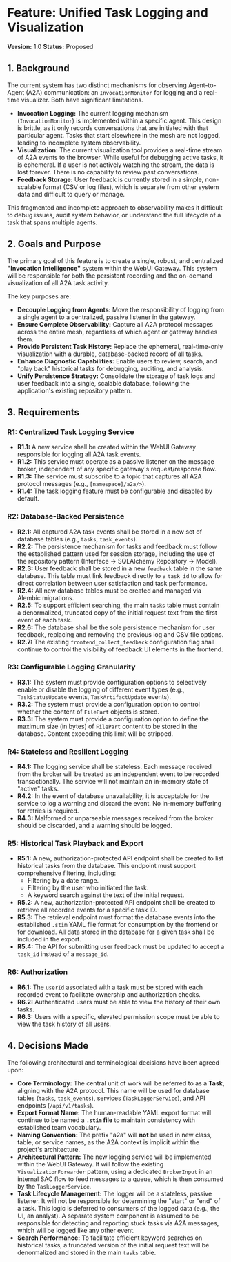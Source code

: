 # Feature: Unified Task Logging and Visualization

**Version:** 1.0
**Status:** Proposed

## 1. Background

The current system has two distinct mechanisms for observing Agent-to-Agent (A2A) communication: an `InvocationMonitor` for logging and a real-time visualizer. Both have significant limitations.

-   **Invocation Logging:** The current logging mechanism (`InvocationMonitor`) is implemented within a specific agent. This design is brittle, as it only records conversations that are initiated with that particular agent. Tasks that start elsewhere in the mesh are not logged, leading to incomplete system observability.
-   **Visualization:** The current visualization tool provides a real-time stream of A2A events to the browser. While useful for debugging active tasks, it is ephemeral. If a user is not actively watching the stream, the data is lost forever. There is no capability to review past conversations.
-   **Feedback Storage:** User feedback is currently stored in a simple, non-scalable format (CSV or log files), which is separate from other system data and difficult to query or manage.

This fragmented and incomplete approach to observability makes it difficult to debug issues, audit system behavior, or understand the full lifecycle of a task that spans multiple agents.

## 2. Goals and Purpose

The primary goal of this feature is to create a single, robust, and centralized **"Invocation Intelligence"** system within the WebUI Gateway. This system will be responsible for both the persistent recording and the on-demand visualization of all A2A task activity.

The key purposes are:

-   **Decouple Logging from Agents:** Move the responsibility of logging from a single agent to a centralized, passive listener in the gateway.
-   **Ensure Complete Observability:** Capture all A2A protocol messages across the entire mesh, regardless of which agent or gateway handles them.
-   **Provide Persistent Task History:** Replace the ephemeral, real-time-only visualization with a durable, database-backed record of all tasks.
-   **Enhance Diagnostic Capabilities:** Enable users to review, search, and "play back" historical tasks for debugging, auditing, and analysis.
-   **Unify Persistence Strategy:** Consolidate the storage of task logs and user feedback into a single, scalable database, following the application's existing repository pattern.

## 3. Requirements

### R1: Centralized Task Logging Service

-   **R1.1:** A new service shall be created within the WebUI Gateway responsible for logging all A2A task events.
-   **R1.2:** This service must operate as a passive listener on the message broker, independent of any specific gateway's request/response flow.
-   **R1.3:** The service must subscribe to a topic that captures all A2A protocol messages (e.g., `[namespace]/a2a/>`).
-   **R1.4:** The task logging feature must be configurable and disabled by default.

### R2: Database-Backed Persistence

-   **R2.1:** All captured A2A task events shall be stored in a new set of database tables (e.g., `tasks`, `task_events`).
-   **R2.2:** The persistence mechanism for tasks and feedback must follow the established pattern used for session storage, including the use of the repository pattern (Interface -> SQLAlchemy Repository -> Model).
-   **R2.3:** User feedback shall be stored in a new `feedback` table in the same database. This table must link feedback directly to a `task_id` to allow for direct correlation between user satisfaction and task performance.
-   **R2.4:** All new database tables must be created and managed via Alembic migrations.
-   **R2.5:** To support efficient searching, the main `tasks` table must contain a denormalized, truncated copy of the initial request text from the first event of each task.
-   **R2.6:** The database shall be the sole persistence mechanism for user feedback, replacing and removing the previous log and CSV file options.
-   **R2.7:** The existing `frontend_collect_feedback` configuration flag shall continue to control the visibility of feedback UI elements in the frontend.

### R3: Configurable Logging Granularity

-   **R3.1:** The system must provide configuration options to selectively enable or disable the logging of different event types (e.g., `TaskStatusUpdate` events, `TaskArtifactUpdate` events).
-   **R3.2:** The system must provide a configuration option to control whether the content of `FilePart` objects is stored.
-   **R3.3:** The system must provide a configuration option to define the maximum size (in bytes) of `FilePart` content to be stored in the database. Content exceeding this limit will be stripped.

### R4: Stateless and Resilient Logging

-   **R4.1:** The logging service shall be stateless. Each message received from the broker will be treated as an independent event to be recorded transactionally. The service will not maintain an in-memory state of "active" tasks.
-   **R4.2:** In the event of database unavailability, it is acceptable for the service to log a warning and discard the event. No in-memory buffering for retries is required.
-   **R4.3:** Malformed or unparseable messages received from the broker should be discarded, and a warning should be logged.

### R5: Historical Task Playback and Export

-   **R5.1:** A new, authorization-protected API endpoint shall be created to list historical tasks from the database. This endpoint must support comprehensive filtering, including:
    -   Filtering by a date range.
    -   Filtering by the user who initiated the task.
    -   A keyword search against the text of the initial request.
-   **R5.2:** A new, authorization-protected API endpoint shall be created to retrieve all recorded events for a specific task ID.
-   **R5.3:** The retrieval endpoint must format the database events into the established `.stim` YAML file format for consumption by the frontend or for download. All data stored in the database for a given task shall be included in the export.
-   **R5.4:** The API for submitting user feedback must be updated to accept a `task_id` instead of a `message_id`.

### R6: Authorization

-   **R6.1:** The `userId` associated with a task must be stored with each recorded event to facilitate ownership and authorization checks.
-   **R6.2:** Authenticated users must be able to view the history of their own tasks.
-   **R6.3:** Users with a specific, elevated permission scope must be able to view the task history of all users.

## 4. Decisions Made

The following architectural and terminological decisions have been agreed upon:

-   **Core Terminology:** The central unit of work will be referred to as a **Task**, aligning with the A2A protocol. This name will be used for database tables (`tasks`, `task_events`), services (`TaskLoggerService`), and API endpoints (`/api/v1/tasks`).
-   **Export Format Name:** The human-readable YAML export format will continue to be named a **`.stim` file** to maintain consistency with established team vocabulary.
-   **Naming Convention:** The prefix "a2a" will **not** be used in new class, table, or service names, as the A2A context is implicit within the project's architecture.
-   **Architectural Pattern:** The new logging service will be implemented within the WebUI Gateway. It will follow the existing `VisualizationForwarder` pattern, using a dedicated `BrokerInput` in an internal SAC flow to feed messages to a queue, which is then consumed by the `TaskLoggerService`.
-   **Task Lifecycle Management:** The logger will be a stateless, passive listener. It will not be responsible for determining the "start" or "end" of a task. This logic is deferred to consumers of the logged data (e.g., the UI, an analyst). A separate system component is assumed to be responsible for detecting and reporting stuck tasks via A2A messages, which will be logged like any other event.
-   **Search Performance:** To facilitate efficient keyword searches on historical tasks, a truncated version of the initial request text will be denormalized and stored in the main `tasks` table.
